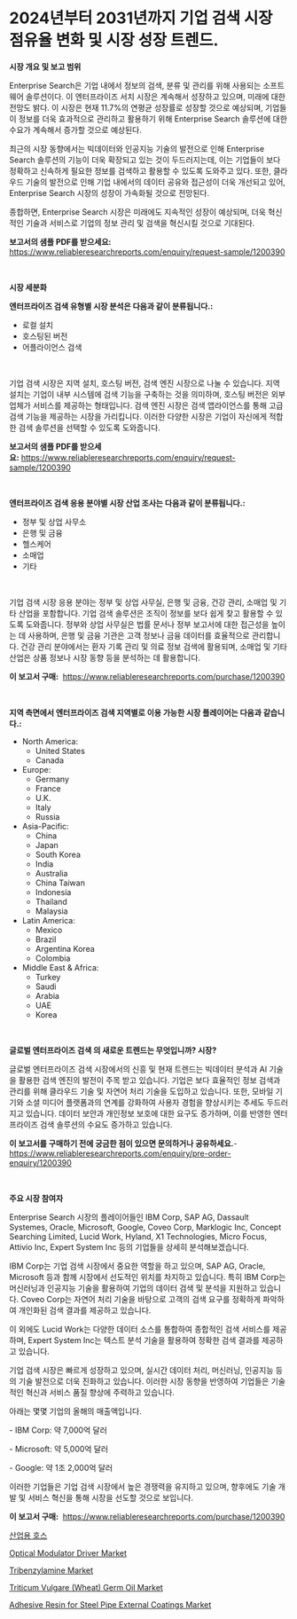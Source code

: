 <p><h1>2024년부터 2031년까지 기업 검색 시장 점유율 변화 및 시장 성장 트렌드.</h1></p><p><strong>시장 개요 및 보고 범위</strong></p>
<p><p>Enterprise Search은 기업 내에서 정보의 검색, 분류 및 관리를 위해 사용되는 소프트웨어 솔루션이다. 이 엔터프라이즈 서치 시장은 계속해서 성장하고 있으며, 미래에 대한 전망도 밝다. 이 시장은 현재 11.7%의 연평균 성장률로 성장할 것으로 예상되며, 기업들이 정보를 더욱 효과적으로 관리하고 활용하기 위해 Enterprise Search 솔루션에 대한 수요가 계속해서 증가할 것으로 예상된다.</p><p>최근의 시장 동향에서는 빅데이터와 인공지능 기술의 발전으로 인해 Enterprise Search 솔루션의 기능이 더욱 확장되고 있는 것이 두드러지는데, 이는 기업들이 보다 정확하고 신속하게 필요한 정보를 검색하고 활용할 수 있도록 도와주고 있다. 또한, 클라우드 기술의 발전으로 인해 기업 내에서의 데이터 공유와 접근성이 더욱 개선되고 있어, Enterprise Search 시장의 성장이 가속화될 것으로 전망된다.</p><p>종합하면, Enterprise Search 시장은 미래에도 지속적인 성장이 예상되며, 더욱 혁신적인 기술과 서비스로 기업의 정보 관리 및 검색을 혁신시킬 것으로 기대된다.</p></p>
<p><strong>보고서의 샘플 PDF를 받으세요:</strong> <a href="https://www.reliableresearchreports.com/enquiry/request-sample/1200390">https://www.reliableresearchreports.com/enquiry/request-sample/1200390</a></p>
<p>&nbsp;</p>
<p><strong>시장 세분화</strong></p>
<p><strong>엔터프라이즈 검색 유형별 시장 분석은 다음과 같이 분류됩니다.:</strong></p>
<p><ul><li>로컬 설치</li><li>호스팅된 버전</li><li>어플라이언스 검색</li></ul></p>
<p>&nbsp;</p>
<p><p>기업 검색 시장은 지역 설치, 호스팅 버전, 검색 엔진 시장으로 나눌 수 있습니다. 지역 설치는 기업이 내부 시스템에 검색 기능을 구축하는 것을 의미하며, 호스팅 버전은 외부 업체가 서비스를 제공하는 형태입니다. 검색 엔진 시장은 검색 앱라이언스를 통해 고급 검색 기능을 제공하는 시장을 가리킵니다. 이러한 다양한 시장은 기업이 자신에게 적합한 검색 솔루션을 선택할 수 있도록 도와줍니다.</p></p>
<p><strong>보고서의 샘플 PDF를 받으세요:</strong>&nbsp;<a href="https://www.reliableresearchreports.com/enquiry/request-sample/1200390">https://www.reliableresearchreports.com/enquiry/request-sample/1200390</a></p>
<p>&nbsp;</p>
<p><strong> 엔터프라이즈 검색 응용 분야별 시장 산업 조사는 다음과 같이 분류됩니다.:</strong></p>
<p><ul><li>정부 및 상업 사무소</li><li>은행 및 금융</li><li>헬스케어</li><li>소매업</li><li>기타</li></ul></p>
<p>&nbsp;</p>
<p><p>기업 검색 시장 응용 분야는 정부 및 상업 사무실, 은행 및 금융, 건강 관리, 소매업 및 기타 산업을 포함합니다. 기업 검색 솔루션은 조직이 정보를 보다 쉽게 찾고 활용할 수 있도록 도와줍니다. 정부와 상업 사무실은 법률 문서나 정부 보고서에 대한 접근성을 높이는 데 사용하며, 은행 및 금융 기관은 고객 정보나 금융 데이터를 효율적으로 관리합니다. 건강 관리 분야에서는 환자 기록 관리 및 의료 정보 검색에 활용되며, 소매업 및 기타 산업은 상품 정보나 시장 동향 등을 분석하는 데 활용합니다.</p></p>
<p><strong>이 보고서 구매:</strong>&nbsp; <a href="https://www.reliableresearchreports.com/purchase/1200390">https://www.reliableresearchreports.com/purchase/1200390</a></p>
<p>&nbsp;</p>
<p><strong>지역 측면에서 엔터프라이즈 검색 지역별로 이용 가능한 시장 플레이어는 다음과 같습니다.:</strong></p>
<p><ul>
    <li>
        North America:
        <ul>
            <li>United States</li>
            <li>Canada</li>
        </ul>
    </li>
    <li>
        Europe:
        <ul>
            <li>Germany</li>
            <li>France</li>
            <li>U.K.</li>
            <li>Italy</li>
            <li>Russia</li>
        </ul>
    </li>
    <li>
        Asia-Pacific:
        <ul>
            <li>China</li>
            <li>Japan</li>
            <li>South Korea</li>
            <li>India</li>
            <li>Australia</li>
            <li>China Taiwan</li>
            <li>Indonesia</li>
            <li>Thailand</li>
            <li>Malaysia</li>
        </ul>
    </li>
    <li>
        Latin America:
        <ul>
            <li>Mexico</li>
            <li>Brazil</li>
            <li>Argentina Korea</li>
            <li>Colombia</li>
        </ul>
    </li>
    <li>
        Middle East & Africa:
        <ul>
            <li>Turkey</li>
            <li>Saudi</li>
            <li>Arabia</li>
            <li>UAE</li>
            <li>Korea</li>
        </ul>
    </li>
    </ul></p>
<p>&nbsp;</p>
<p><strong>글로벌 엔터프라이즈 검색 의 새로운 트렌드는 무엇입니까? 시장?</strong></p>
<p><p>글로벌 엔터프라이즈 검색 시장에서의 신흥 및 현재 트렌드는 빅데이터 분석과 AI 기술을 활용한 검색 엔진의 발전이 주목 받고 있습니다. 기업은 보다 효율적인 정보 검색과 관리를 위해 클라우드 기술 및 자연어 처리 기술을 도입하고 있습니다. 또한, 모바일 기기와 소셜 미디어 플랫폼과의 연계를 강화하여 사용자 경험을 향상시키는 추세도 두드러지고 있습니다. 데이터 보안과 개인정보 보호에 대한 요구도 증가하며, 이를 반영한 엔터프라이즈 검색 솔루션의 수요도 증가하고 있습니다.</p></p>
<p><strong>이 보고서를 구매하기 전에 궁금한 점이 있으면 문의하거나 공유하세요.</strong>- <a href="https://www.reliableresearchreports.com/enquiry/pre-order-enquiry/1200390">https://www.reliableresearchreports.com/enquiry/pre-order-enquiry/1200390</a></p>
<p>&nbsp;</p>
<p><strong>주요 시장 참여자</strong></p>
<p><p>Enterprise Search 시장의 플레이어들인 IBM Corp, SAP AG, Dassault Systemes, Oracle, Microsoft, Google, Coveo Corp, Marklogic Inc, Concept Searching Limited, Lucid Work, Hyland, X1 Technologies, Micro Focus, Attivio Inc, Expert System Inc 등의 기업들을 상세히 분석해보겠습니다. </p><p>IBM Corp는 기업 검색 시장에서 중요한 역할을 하고 있으며, SAP AG, Oracle, Microsoft 등과 함께 시장에서 선도적인 위치를 차지하고 있습니다. 특히 IBM Corp는 머신러닝과 인공지능 기술을 활용하여 기업의 데이터 검색 및 분석을 지원하고 있습니다. Coveo Corp는 자연어 처리 기술을 바탕으로 고객의 검색 요구를 정확하게 파악하여 개인화된 검색 결과를 제공하고 있습니다. </p><p>이 외에도 Lucid Work는 다양한 데이터 소스를 통합하여 종합적인 검색 서비스를 제공하며, Expert System Inc는 텍스트 분석 기술을 활용하여 정확한 검색 결과를 제공하고 있습니다. </p><p>기업 검색 시장은 빠르게 성장하고 있으며, 실시간 데이터 처리, 머신러닝, 인공지능 등의 기술 발전으로 더욱 진화하고 있습니다. 이러한 시장 동향을 반영하여 기업들은 기술적인 혁신과 서비스 품질 향상에 주력하고 있습니다. </p><p>아래는 몇몇 기업의 올해의 매출액입니다. </p><p>- IBM Corp: 약 7,000억 달러</p><p>- Microsoft: 약 5,000억 달러</p><p>- Google: 약 1조 2,000억 달러</p><p>이러한 기업들은 기업 검색 시장에서 높은 경쟁력을 유지하고 있으며, 향후에도 기술 개발 및 서비스 혁신을 통해 시장을 선도할 것으로 보입니다.</p></p>
<p><strong>이 보고서 구매:</strong>&nbsp;&nbsp;<a href="https://www.reliableresearchreports.com/purchase/1200390">https://www.reliableresearchreports.com/purchase/1200390</a></p>
<p><p><a href="https://github.com/vss5505pa7z1p/Market-Research-Report-List-1/blob/main/62559776.md">산업용 호스</a></p><p><a href="https://view.publitas.com/reportprime-1/optical-modulator-driver-market-research-report-provides-critical-insights-that-can-help-shape-business-development-and-investment-strategies/">Optical Modulator Driver Market</a></p><p><a href="https://issuu.com/reportprime-2/docs/tribenzylamine-market-size-2030.pptx">Tribenzylamine Market</a></p><p><a href="https://issuu.com/reportprime-2/docs/triticum-vulgare-wheat-germ-oil-market-size-2030.p">Triticum Vulgare (Wheat) Germ Oil Market</a></p><p><a href="https://github.com/joannesouthgate/Market-Research-Report-List-2/blob/main/adhesive-resin-for-steel-pipe-external-coatings-market.md">Adhesive Resin for Steel Pipe External Coatings Market</a></p></p>
